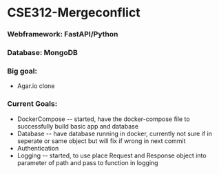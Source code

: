 # CSE312-Mergeconflict

### Webframework: FastAPI/Python

### Database: MongoDB

### Big goal:

* Agar.io clone

### Current Goals:

* DockerCompose -- started, have the docker-compose file to successfully build basic app and database
* Database -- have database running in docker, currently not sure if in seperate or same object but will fix if wrong in next commit
* Authentication
* Logging -- started, to use place Request and Response object into parameter of path and pass to function in logging